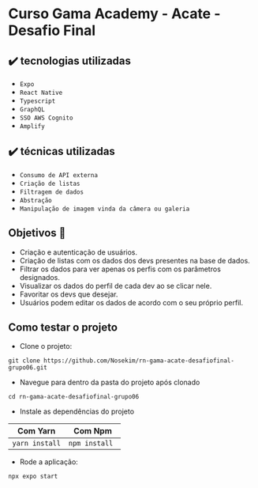 # Curso Gama Academy - Acate - Desafio Final

## ✔️ tecnologias utilizadas
- ``Expo``
- ``React Native``
- ``Typescript``
- ``GraphQL``
- ``SSO AWS Cognito``
- ``Amplify``

## ✔️ técnicas utilizadas
- ``Consumo de API externa``
- ``Criação de listas``
- ``Filtragem de dados``
- ``Abstração``
- ``Manipulação de imagem vinda da câmera ou galeria``

## Objetivos 🎯

- Criação e autenticação de usuários.
- Criação de listas com os dados dos devs presentes na base de dados.
- Filtrar os dados para ver apenas os perfis com os parâmetros designados.
- Visualizar os dados do perfil de cada dev ao se clicar nele.
- Favoritar os devs que desejar.
- Usuários podem editar os dados de acordo com o seu próprio perfil.

## Como testar o projeto

- Clone o projeto:
```
git clone https://github.com/Nosekim/rn-gama-acate-desafiofinal-grupo06.git
```
- Navegue para dentro da pasta do projeto após clonado
```
cd rn-gama-acate-desafiofinal-grupo06
```
- Instale as dependências do projeto

|         Com Yarn    |      Com Npm         |
|---------------------|----------------------|
|```yarn install```   |```npm install ```    |

- Rode a aplicação:

```npx expo start```
